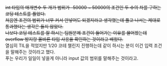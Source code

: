 ~~int 타입의 매개변수 두 개가 범위가 -50000 ~ 50000의 조건인 두 수의 차를 구하는 코딩 테스트를 풀었다.   
처음엔 조건의 범위가 너무 커서 안넣어도 되겠지라고 생각했는데 풀고 나서는 제대로 통과했다는 생각은 들지 않았다.   
나보다 코딩 테스트를 잘 하시는 팀원분께 조건이 들어가는 이유를 물어봤는데 overflow 방지랑 올바른 타입 사용을 확인하는 것이라고 배웠다.~~   
열심히 TIL을 적었지만 1/20 코테 챌린지 진행하는데 같이 하시는 분이 이건 입력 조건을 말해주는 것이라고 했다.   
푸는 우리가 일일이 넣을게 아니라 input 값의 범위를 말해주는 것이라고.   
   
